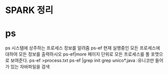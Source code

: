 #   SPARK 정리



# ps

ps  시스템에 상주하는 프로세스 정보를  알려줌
ps-ef  현재 실행중인 모든 프로세스에 대하여 모든 정보를 출력하시오
ps-ef|more 페이지 단위로 모든 프로세스를 풀 포맷으로 보여준다.
ps-ef >process.txt
ps-ef |grep init
 grep unico*.java :유니코만 들어가 있는 자바파일을 검색